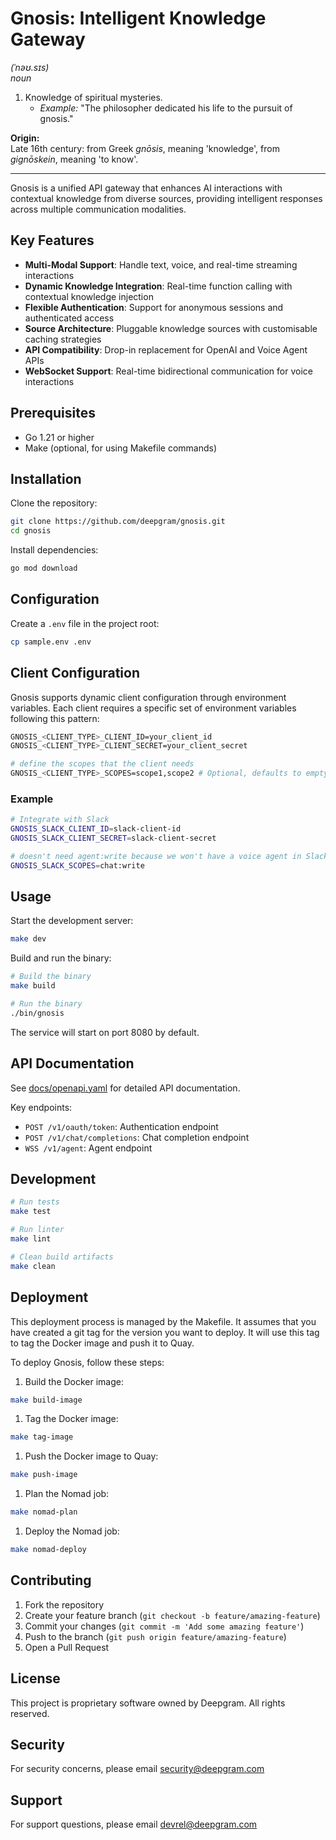 # Gnosis: Intelligent Knowledge Gateway

_(ˈnəʊ.sɪs)_  
_noun_

1. Knowledge of spiritual mysteries.
   - _Example:_ "The philosopher dedicated his life to the pursuit of gnosis."

**Origin:**  
Late 16th century: from Greek _gnōsis_, meaning 'knowledge', from _gignōskein_, meaning 'to know'.

---

Gnosis is a unified API gateway that enhances AI interactions with contextual knowledge from diverse sources, providing intelligent responses across multiple communication modalities.

## Key Features

- **Multi-Modal Support**: Handle text, voice, and real-time streaming interactions
- **Dynamic Knowledge Integration**: Real-time function calling with contextual knowledge injection
- **Flexible Authentication**: Support for anonymous sessions and authenticated access
- **Source Architecture**: Pluggable knowledge sources with customisable caching strategies
- **API Compatibility**: Drop-in replacement for OpenAI and Voice Agent APIs
- **WebSocket Support**: Real-time bidirectional communication for voice interactions

## Prerequisites

- Go 1.21 or higher
- Make (optional, for using Makefile commands)

## Installation

Clone the repository:

```sh
git clone https://github.com/deepgram/gnosis.git
cd gnosis
```

Install dependencies:

```sh
go mod download
```

## Configuration

Create a `.env` file in the project root:

```sh
cp sample.env .env
```

## Client Configuration

Gnosis supports dynamic client configuration through environment variables. Each client requires a specific set of environment variables following this pattern:

```sh
GNOSIS_<CLIENT_TYPE>_CLIENT_ID=your_client_id
GNOSIS_<CLIENT_TYPE>_CLIENT_SECRET=your_client_secret

# define the scopes that the client needs
GNOSIS_<CLIENT_TYPE>_SCOPES=scope1,scope2 # Optional, defaults to empty
```

### Example

```sh
# Integrate with Slack
GNOSIS_SLACK_CLIENT_ID=slack-client-id
GNOSIS_SLACK_CLIENT_SECRET=slack-client-secret

# doesn't need agent:write because we won't have a voice agent in Slack yet
GNOSIS_SLACK_SCOPES=chat:write
```

## Usage

Start the development server:

```sh
make dev
```

Build and run the binary:

```sh
# Build the binary
make build

# Run the binary
./bin/gnosis
```

The service will start on port 8080 by default.

## API Documentation

See [docs/openapi.yaml](./docs/openapi.yaml) for detailed API documentation.

Key endpoints:

- `POST /v1/oauth/token`: Authentication endpoint
- `POST /v1/chat/completions`: Chat completion endpoint
- `WSS /v1/agent`: Agent endpoint

## Development

```sh
# Run tests
make test

# Run linter
make lint

# Clean build artifacts
make clean
```

## Deployment

This deployment process is managed by the Makefile. It assumes that you have created a git tag for the version you want to deploy. It will use this tag to tag the Docker image and push it to Quay.

To deploy Gnosis, follow these steps:

1. Build the Docker image:

```sh
make build-image
```

1. Tag the Docker image:

```sh
make tag-image
```

1. Push the Docker image to Quay:

```sh
make push-image
```

1. Plan the Nomad job:

```sh
make nomad-plan
```

1. Deploy the Nomad job:

```sh
make nomad-deploy
```

## Contributing

1. Fork the repository
2. Create your feature branch (`git checkout -b feature/amazing-feature`)
3. Commit your changes (`git commit -m 'Add some amazing feature'`)
4. Push to the branch (`git push origin feature/amazing-feature`)
5. Open a Pull Request

## License

This project is proprietary software owned by Deepgram. All rights reserved.

## Security

For security concerns, please email <security@deepgram.com>

## Support

For support questions, please email <devrel@deepgram.com>
